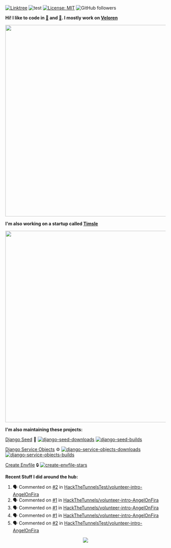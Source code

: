 [![Linktree](https://img.shields.io/badge/linktree-1de9b6?style=for-the-badge&logo=linktree&logoColor=white)](https://linktr.ee/angelonfira)
![test](https://hits.seeyoufarm.com/api/count/incr/badge.svg?url=https://github.com/AngelOnFira)
[![License: MIT](https://img.shields.io/badge/License-MIT-yellow.svg)](https://opensource.org/licenses/MIT)
![GitHub followers](https://img.shields.io/github/followers/angelonfira?style=social)

**Hi! I like to code in [:crab:](https://www.rust-lang.org/) and [:snake:](https://www.python.org/). I mostly work on [Veloren](https://veloren.net)**

<p align="center">
  <img width="600" src="https://media.discordapp.net/attachments/444005079410802699/730566298073038949/rsz_5f0656b6aa176.png">
</p>

**I'm also working on a startup called [Timsle](https://timsle.com)**

<p align="center">
  <img width="600" src="https://media.discordapp.net/attachments/444005079410802699/730566842674053130/rsz_5f0657242abb4.png">
</p>

**I'm also maintaining these projects:**

[Django Seed](https://github.com/Brobin/django-seed)
:seedling:
[![django-seed-downloads](https://pepy.tech/badge/django-seed)](https://pepy.tech/project/django-seed)
[![django-seed-builds](https://github.com/Brobin/django-seed/workflows/Test/badge.svg)](https://github.com/Brobin/django-seed)

[Django Service Objects](https://github.com/mixxorz/django-service-objects)
:gear:
[![django-service-objects-downloads](https://pepy.tech/badge/django-service-objects)](https://pepy.tech/project/django-service-objects)
[![django-service-objects-builds](https://github.com/mixxorz/django-service-objects/actions/workflows/test.yml/badge.svg)](https://github.com/mixxorz/django-service-objects/actions/workflows/test.yml)

[Create Envfile](https://github.com/SpicyPizza/create-envfile)
:lock:
[![create-envfile-stars](https://img.shields.io/github/stars/SpicyPizza/create-envfile?style=social)](https://github.com/SpicyPizza/create-envfile)

**Recent Stuff I did around the hub:**

<!--START_SECTION:activity-->
1. 🗣 Commented on [#2](https://github.com/HackTheTunnelsTest/volunteer-intro-AngelOnFira/issues/2#issuecomment-1740186517) in [HackTheTunnelsTest/volunteer-intro-AngelOnFira](https://github.com/HackTheTunnelsTest/volunteer-intro-AngelOnFira)
2. 🗣 Commented on [#1](https://github.com/HackTheTunnels/volunteer-intro-AngelOnFira/issues/1#issuecomment-1740184148) in [HackTheTunnels/volunteer-intro-AngelOnFira](https://github.com/HackTheTunnels/volunteer-intro-AngelOnFira)
3. 🗣 Commented on [#1](https://github.com/HackTheTunnels/volunteer-intro-AngelOnFira/issues/1#issuecomment-1740183391) in [HackTheTunnels/volunteer-intro-AngelOnFira](https://github.com/HackTheTunnels/volunteer-intro-AngelOnFira)
4. 🗣 Commented on [#1](https://github.com/HackTheTunnels/volunteer-intro-AngelOnFira/issues/1#issuecomment-1740182555) in [HackTheTunnels/volunteer-intro-AngelOnFira](https://github.com/HackTheTunnels/volunteer-intro-AngelOnFira)
5. 🗣 Commented on [#2](https://github.com/HackTheTunnelsTest/volunteer-intro-AngelOnFira/issues/2#issuecomment-1740178396) in [HackTheTunnelsTest/volunteer-intro-AngelOnFira](https://github.com/HackTheTunnelsTest/volunteer-intro-AngelOnFira)
<!--END_SECTION:activity-->

<p align="center">
  <img src="https://github-profile-trophy.vercel.app/?username=angelonfira&column=4&theme=nord&margin-w=15&margin-h=15">
</p>

